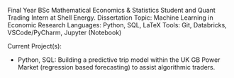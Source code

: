 Final Year BSc Mathematical Economics & Statistics Student and Quant Trading Intern at Shell Energy.
Dissertation Topic: Machine Learning in Economic Research
Languages: Python, SQL, LaTeX
Tools: Git, Databricks, VSCode/PyCharm, Jupyter (Notebook)

Current Project(s):
- Python, SQL: Building a predictive trip model within the UK GB Power Market (regression based forecasting) to assist algorithmic traders.

